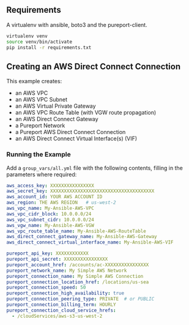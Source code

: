 ## Requirements
A virtualenv with ansible, boto3 and the pureport-client.

```bash
virtualenv venv
source venv/bin/activate
pip install -r requirements.txt
```

## Creating an AWS Direct Connect Connection
This example creates:
- an AWS VPC
- an AWS VPC Subnet
- an AWS Virtual Private Gateway
- an AWS VPC Route Table (with VGW route propagation)
- an AWS Direct Connect Gateway
- a Pureport Network
- a Pureport AWS Direct Connect Connection
- an AWS Direct Connect Virtual Interface(s) (VIF)

### Running the Example
Add a `group_vars/all.yml` file with the following contents, filling in the parameters where required:

```yaml
aws_access_key: XXXXXXXXXXXXXXXX
aws_secret_key: XXXXXXXXXXXXXXXXXXXXXXXXXXXXXXXXXXXXXX
aws_account_id: YOUR AWS ACCOUNT ID
aws_region: THE AWS REGION   # us-west-2
aws_vpc_name: My-Ansible-AWS-VPC
aws_vpc_cidr_block: 10.0.0.0/24
aws_vpc_subnet_cidr: 10.0.0.0/24
aws_vgw_name: My-Ansible-AWS-VGW
aws_vpc_route_table_name: My-Ansible-AWS-RouteTable
aws_direct_connect_gateway_name: My-Ansible-AWS-Gateway
aws_direct_connect_virtual_interface_name: My-Ansible-AWS-VIF

pureport_api_key: XXXXXXXXXXXX
pureport_api_secret: XXXXXXXXXXXXXXXX
pureport_account_href: /accounts/ac-XXXXXXXXXXXXXXXX
pureport_network_name: My Simple AWS Network
pureport_connection_name: My Simple AWS Connection
pureport_connection_location_href: /locations/us-sea
pureport_connection_speed: 50
pureport_connection_high_availability: true
pureport_connection_peering_type: PRIVATE  # or PUBLIC
pureport_connection_billing_term: HOURLY
pureport_connection_cloud_service_hrefs:
  - /cloudServices/aws-s3-us-west-2
```
